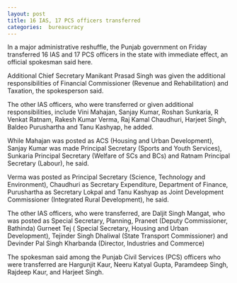 ```yaml
---
layout: post
title: 16 IAS, 17 PCS officers transferred
categories:  bureaucracy 
---
```


 
In a major administrative reshuffle, the Punjab government on Friday transferred 16 IAS and 17 PCS officers in the state with immediate effect, an official spokesman said here.

Additional Chief Secretary Manikant Prasad Singh was given the additional responsibilities of Financial Commissioner (Revenue and Rehabilitation) and Taxation, the spokesperson said.

The other IAS officers, who were transferred or given additional responsibilities, include Vini Mahajan, Sanjay Kumar, Roshan Sunkaria, R Venkat Ratnam, Rakesh Kumar Verma, Raj Kamal Chaudhuri, Harjeet Singh, Baldeo Purushartha and Tanu Kashyap, he added.

While Mahajan was posted as ACS (Housing and Urban Development), Sanjay Kumar was made Principal Secretary (Sports and Youth Services), Sunkaria Principal Secretary (Welfare of SCs and BCs) and Ratnam Principal Secretary (Labour), he said.

Verma was posted as Principal Secretary (Science, Technology and Environment), Chaudhuri as Secretary Expenditure, Department of Finance, Purushartha as Secretary Lokpal and Tanu Kashyap as Joint Development Commissioner (Integrated Rural Development), he said.

The other IAS officers, who were transferred, are Daljit Singh Mangat, who was posted as Special Secretary, Planning, Praneet (Deputy Commissioner, Bathinda) Gurneet Tej ( Special Secretary, Housing and Urban Development), Tejinder Singh Dhaliwal (State Transport Commissioner) and Devinder Pal Singh Kharbanda (Director, Industries and Commerce)

The spokesman said among the Punjab Civil Services (PCS) officers who were transferred are Hargunjit Kaur, Neeru Katyal Gupta, Paramdeep Singh, Rajdeep Kaur, and Harjeet Singh.